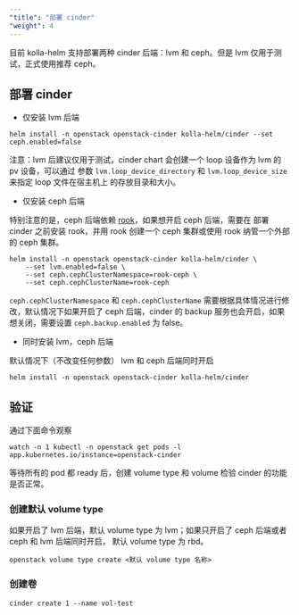```yaml
---
"title": "部署 cinder"
"weight": 4
---
```


目前 kolla-helm 支持部署两种 cinder 后端：lvm 和 ceph。但是 lvm 仅用于测试，正式使用推荐 ceph。

## 部署 cinder

* 仅安装 lvm 后端

```shell
helm install -n openstack openstack-cinder kolla-helm/cinder --set ceph.enabled=false
```

注意：lvm 后建议仅用于测试，cinder chart 会创建一个 loop 设备作为 lvm 的 pv 设备，可以通过
参数 ``lvm.loop_device_directory`` 和 ``lvm.loop_device_size`` 来指定 loop 文件在宿主机上
的存放目录和大小。

* 仅安装 ceph 后端

特别注意的是，ceph 后端依赖 [rook](https://github.com/rook/rook)，如果想开启 ceph 后端，需要在
部署 cinder 之前安装 rook，并用 rook 创建一个 ceph 集群或使用 rook 纳管一个外部的 ceph 集群。

```shell
helm install -n openstack openstack-cinder kolla-helm/cinder \
    --set lvm.enabled=false \
    --set ceph.cephClusterNamespace=rook-ceph \
    --set ceph.cephClusterName=rook-ceph
```

``ceph.cephClusterNamespace`` 和 ``ceph.cephClusterName`` 需要根据具体情况进行修改，默认情况下如果开启了 ceph 后端，cinder 的 backup 服务也会开启，如果
想关闭，需要设置 ``ceph.backup.enabled`` 为 false。

* 同时安装 lvm，ceph 后端

默认情况下（不改变任何参数） lvm 和 ceph 后端同时开启

```shell
helm install -n openstack openstack-cinder kolla-helm/cinder
```

## 验证

通过下面命令观察

```shell
watch -n 1 kubectl -n openstack get pods -l app.kubernetes.io/instance=openstack-cinder
```

等待所有的 pod 都 ready 后，创建 volume type 和 volume 检验 cinder 的功能是否正常。

### 创建默认 volume type

如果开启了 lvm 后端，默认 volume type 为 lvm；如果只开启了 ceph 后端或者 ceph 和 lvm 后端同时开启， 默认 volume type 为 rbd。

```shell
openstack volume type create <默认 volume type 名称>
```

### 创建卷

```shell
cinder create 1 --name vol-test
```
